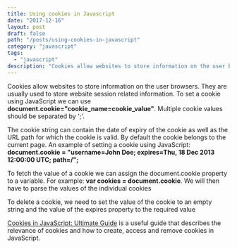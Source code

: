 ```yaml
---
title: Using cookies in Javascript
date: "2017-12-16"
layout: post
draft: false
path: "/posts/using-cookies-in-javascript"
category: "javascript"
tags:
  - "javascript"
description: "Cookies allow websites to store information on the user browsers. They are usually used to store website session related information. To set a cookie using JavaScript we can use **document.cookie="cookie_name=cookie_value"**. Multiple cookie values should be separated by ';'."
---
```


Cookies allow websites to store information on the user browsers. They are usually used to store website session related information. To set a cookie using JavaScript we can use **document.cookie="cookie_name=cookie_value"**. Multiple cookie values should be separated by ';'.

The cookie string can contain the date of expiry of the cookie as well as the URL path for which the cookie is valid. By default the cookie belongs to the current page. An example of setting a cookie using JavaScript: **document.cookie = "username=John Doe; expires=Thu, 18 Dec 2013 12:00:00 UTC; path=/";**

To fetch the value of a cookie we can assign the document.cookie property to a variable. For example: **var cookies = document.cookie**. We will then have to parse the values of the individual cookies

To delete a cookie, we need to set the value of the cookie to an empty string and the value of the expires property to the required value

[Cookies in JavaScript: Ultimate Guide](https://www.guru99.com/cookies-in-javascript-ultimate-guide.html) is a useful guide that describes the relevance of cookies and how to create, access and remove cookies in JavaScript.
